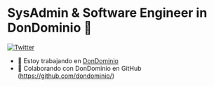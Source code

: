 # SysAdmin & Software Engineer in DonDominio  👋

[![Twitter](https://img.shields.io/twitter/url/https/twitter.com/mateu_san.svg?style=social&label=Follow%20%40mateu_san)](https://twitter.com/mateu_san)

- 🔭 Estoy trabajando en [DonDominio](https://www.dondominio.com/) 
- 👯 Colaborando con DonDominio en GitHub (https://github.com/dondominio/)

<!--
**mateusan/mateusan** is a ✨ _special_ ✨ repository because its `README.md` (this file) appears on your GitHub profile.

Here are some ideas to get you started:

- 🔭 I’m currently working on ...
- 🌱 I’m currently learning ...
- 👯 I’m looking to collaborate on ...
- 🤔 I’m looking for help with ...
- 💬 Ask me about ...
- 📫 How to reach me: ...
- 😄 Pronouns: ...
- ⚡ Fun fact: ...
-->
